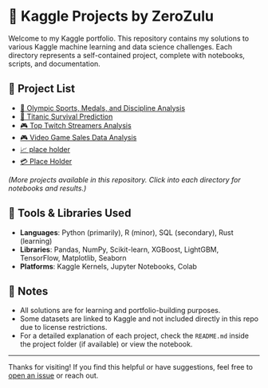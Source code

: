 # 🧠 Kaggle Projects by ZeroZulu

Welcome to my Kaggle portfolio. This repository contains my solutions to various Kaggle machine learning and data science challenges. Each directory represents a self-contained project, complete with notebooks, scripts, and documentation.

## 📂 Project List

- [🏅 Olympic Sports, Medals, and Discipline Analysis](./olympic-sports-medals-and-discipline)
- [🚢 Titanic Survival Prediction](./titanic-survival-prediction)
- [🎮 Top Twitch Streamers Analysis](./top-twitch-streamers)
- [🎮 Video Game Sales Data Analysis](./video-game-sales-data)
- [📈 place holder](./TPS-Jan-2021)
- [💳 Place Holder](./Give-Me-Some-Credit)

_(More projects available in this repository. Click into each directory for notebooks and results.)_

## 🔧 Tools & Libraries Used

- **Languages**: Python (primarily), R (minor), SQL (secondary), Rust (learning)
- **Libraries**: Pandas, NumPy, Scikit-learn, XGBoost, LightGBM, TensorFlow, Matplotlib, Seaborn
- **Platforms**: Kaggle Kernels, Jupyter Notebooks, Colab

## 📌 Notes

- All solutions are for learning and portfolio-building purposes.
- Some datasets are linked to Kaggle and not included directly in this repo due to license restrictions.
- For a detailed explanation of each project, check the `README.md` inside the project folder (if available) or view the notebook.

---

Thanks for visiting! If you find this helpful or have suggestions, feel free to [open an issue](https://github.com/ZeroZulu/Kaggle/issues) or reach out.
